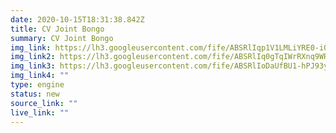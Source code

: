 ```yaml
---
date: 2020-10-15T18:31:38.842Z
title: CV Joint Bongo
summary: CV Joint Bongo
img_link: https://lh3.googleusercontent.com/fife/ABSRlIqp1V1LMLiYRE0-iOGupEOO6BoVwWzhixBHlMdmae8hPxYB8QaZFatXvwToVT1X5TNipQ_fsFX7s6xRvXiUXiU1ZRvQDOl6e06vamWP7HpU7mu7jxuzOdSnw6H8awqbT1ygL-AF4YUsy43B9Sz0K8MxditEUj8FJW6dBCSEX-c-NHStg2eSeKp_54WxqiR4jh8qg5GEyJh_e5SWS1gMuaKx9YhXXI2HY63OHIm6xDCPJgY5JIL9Nc6tFF4K4LgSFQ_iP1nA1IKu3sj0ugb42OB2ff0VI2RTDEB5xyXK6xZh8zOwAsDaLoDaEp_8qQ9r6p1OwAuroX3rPz9_QOtNCbN-xYbw2li6Nhp2wGScrl12IvUOV8lRCiX7Nw5rxAj2OAUGSr9Z-SvkoPNlppUZOsGUkTuXEXI77BpVH3fecgNJS0oBWHvHzpijaHYiRHCYyoqD-Vgo_snPBmJnbuV4Biq0iyLJEyGWsk3KeL16Fg4QxdJ8ip9WlhGL36TVAk7F7or1HJCV-lJFTM5VxIsYQDgI27dETyJ99pA88PISgAhUvFCHPHQlxWZWiOniHeXsnYrLrIuJ_rhQjBU2qLcYQTQY8bIb_tzxl533g2nz0DBPg3ZZi44tvw3cfK0qWXgi4HMCtbMeHT-I8CrvtBgbCHYIeX9VtI1BK5MtCcAHyVpckfr6q_qNZOOPC2nVgLCy8BoN17ESigvZQY1GxopqAgh4u7ouJxYgtA=w795-h666-ft
img_link2: https://lh3.googleusercontent.com/fife/ABSRlIq0gTqIWrRXnq9WRF6ErJ70P1hVqtmT4VF-2r-W1ABAnKWei4-sutCGHoS2CDaf1N1jGpzlTe6nhHEzapjHiW2WB5WBZ1_A1Yn3zfJLhRUcaaLRIKZunsBotjLE-UKS33szzfFchJn5FFRLbNAZ_o-nbtW6n96zEw2iRVsrqMlIuqVe5hiWZC3TolTw2sNWHiPUXTMZBvcFBcgi0LugGlfj_lsOmwmmhed2RE2jag_ris4XVnjO-gjsU6atoD7pVBUrIdWPyjLA6K5Jqiw0j58Tz04JbNCdJUJNE65HoW-_B2ggaiQSj2oh2_RHLAL35Ugwer7CmI3_yrv_3Em1C4qwSJWK0I7WfIAqcq8WU0-XC4ATX7Z_DS7w2QLITUuSDaJuIx9vXnMCF03RvSi732v1_MmSFcgtLwoRWCWNTFQi8JQBSP3iqT9FaXXcFyYrb6wnz5vvoAKc8_5RMOI-ePocLu5tXp0obqNdm_D8aXfD2Xzk8g_LkMo7SgYv0DvLZ5GHuLW8idcaVcoF3o-k8uF3aB3hltJaRXx46KkELLWLnE3_iWq3wYimoEixzYc6aY0Z8SuwuLaIHisCC43JbbGp1AeAq2nf3sApNmt_kFo39rqmZGAWOb9e6wU4tQ8XDUGuaMPO8XXqVZCosMCsJWQMghJqnENz-w_FrQKkouxBxg_5I3FFLj488IDkN3TdXAIFCZoRXQRzHtq2BeUqoaxOwTBl1tzUrg=w795-h666-ft
img_link3: https://lh3.googleusercontent.com/fife/ABSRlIoDaUfBU1-hPJ93yqnVEZOnJgKwmw5BbQ1yY7HTWQlDy6ALgBba4gDBkfJY8133l8TpleDkHe_bbizQoKF_1rce2I5h-oi338O-ChOyDCbr0-dWqFuq-dB40ghHmum-Hswe2Bxvjze6ci_t2kKNUx12crQQx7J8YUsR8oT7O3wtFt0Eyq2L3m95HUG-0y9N8ASREolCrQAfMpnOsPs6GgASCBanySl47t-OGLup0lK-cOQZOD-u7fAGoLBBJ3in88Jy7xv15XcE23bqRObWDWWzA16Yghak5sPRrYzzpi4rKWXv_HeNJ5SMz7AnVazZ6vqHhXIreobvcAtmQvpgse_5Xj-Y0Yk3Q2-GqpPAPO4U7qeoMggigWke9C-hViJhHtfXCWAN9ViKFRDZaOvDVkhqpRWWEPcSdmcsDUAbAOILSqGfxp-1jFePjV9LpXdLyYBZuXCSXPd-Q-bVD3cGyyvoInAqzjO9DKALX6cvxDju38Gf_fkD5IxSNWP96XHx6lM_yB7SKcfVYp42ZD9t64MCe1ykXV7700NgQgjFb6CMTjrxXMIRhelUyW9qhsKYwX01zyhHu_UYN69uWnPZJOKK0iCl5tJa5DNOu_hFmRcFPK2DdDf22BqHYypp4vJp9Og7V9sfdmQkiduMG37gsVJ15v1RMILtNnDeNILtiIFhvRdvR5aufCri9Ppmli7woRhuFPoiaRWnoO1JBHs2b0WU5RpXi52EYQ=w795-h666-ft
img_link4: ""
type: engine
status: new
source_link: ""
live_link: ""
---
```

